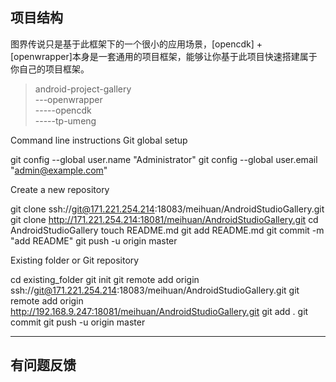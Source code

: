 
## 项目结构
图界传说只是基于此框架下的一个很小的应用场景，[opencdk] + [openwrapper]本身是一套通用的项目框架，能够让你基于此项目快速搭建属于你自己的项目框架。
>android-project-gallery  
>\---openwrapper  
>\-----opencdk  
>\-----tp-umeng  

 Command line instructions
Git global setup

git config --global user.name "Administrator"
git config --global user.email "admin@example.com"

Create a new repository

git clone ssh://git@171.221.254.214:18083/meihuan/AndroidStudioGallery.git
git clone http://171.221.254.214:18081/meihuan/AndroidStudioGallery.git
cd AndroidStudioGallery
touch README.md
git add README.md
git commit -m "add README"
git push -u origin master

Existing folder or Git repository

cd existing_folder
git init
git remote add origin ssh://git@171.221.254.214:18083/meihuan/AndroidStudioGallery.git
git remote add origin http://192.168.9.247:18081/meihuan/AndroidStudioGallery.git
git add .
git commit
git push -u origin master



***
## 有问题反馈
